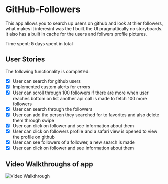 # GitHub-Followers
This app allows you to search up users on github and look at thier followers, what makes it interesint was the I built the UI pragmattically no storyboards. It also has a built in cache for the users and follwers profile pictures. 

Time spent: **5** days spent in total

## User Stories
The following functionality is completed:

- [x] User can search for github users 
- [x] Implemented custom alerts for errors 
- [x] User can scroll through 100 followers if there are more when user reaches bottom on list another api call is made to fetch 100 more followers
- [x] User can search through the followers
- [x] User can add the person they searched for to favorites and also delete them through swipe
- [x] User can click on follower and see information about them 
- [x] User can click on followers profile and a safari view is opened to view the profile on github
- [x] User can see followers of a follower, a new search is made 
- [x] User can click on follower and see information about them 

## Video Walkthroughs of app

<img src='http://g.recordit.co/Wo37IsFiZN.gif' title='Video Walkthrough' width='' alt='Video Walkthrough' />




